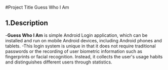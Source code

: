#Project Title
Guess Who I Am

<a name="desc"></a>
## 1.Description
-**Guess Who I Am** is simple Android Login application, which can be installed and run on mobile Android devices, including Android phones and tablets.
-This login system is unique in that it does not require traditional passwords or the recording of user biometric information such as fingerprints or facial recognition. Instead, it collects the user's usage habits and distinguishes different users through statistics.

